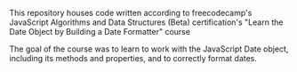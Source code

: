 This repository houses code written according to freecodecamp's JavaScript Algorithms and Data Structures (Beta) certification's "Learn the Date Object by Building a Date Formatter" course

The goal of the course was to learn to work with the JavaScript Date object, including its methods and properties, and to correctly format dates.
